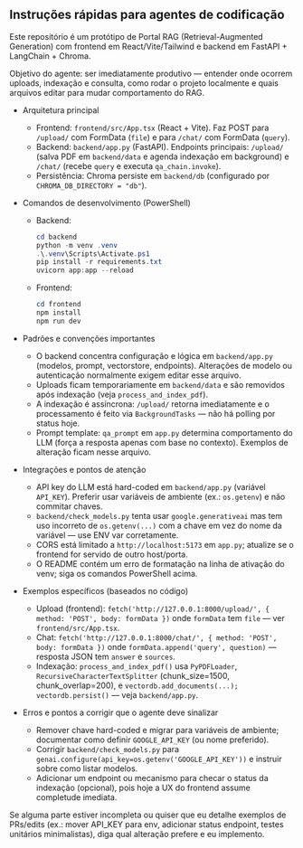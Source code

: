 ## Instruções rápidas para agentes de codificação

Este repositório é um protótipo de Portal RAG (Retrieval-Augmented Generation) com frontend em React/Vite/Tailwind e backend em FastAPI + LangChain + Chroma.

Objetivo do agente: ser imediatamente produtivo — entender onde ocorrem uploads, indexação e consulta, como rodar o projeto localmente e quais arquivos editar para mudar comportamento do RAG.

- Arquitetura principal
  - Frontend: `frontend/src/App.tsx` (React + Vite). Faz POST para `/upload/` com FormData (`file`) e para `/chat/` com FormData (`query`).
  - Backend: `backend/app.py` (FastAPI). Endpoints principais: `/upload/` (salva PDF em `backend/data` e agenda indexação em background) e `/chat/` (recebe `query` e executa `qa_chain.invoke`).
  - Persistência: Chroma persiste em `backend/db` (configurado por `CHROMA_DB_DIRECTORY = "db"`).

- Comandos de desenvolvimento (PowerShell)
  - Backend:
    ```powershell
    cd backend
    python -m venv .venv
    .\.venv\Scripts\Activate.ps1
    pip install -r requirements.txt
    uvicorn app:app --reload
    ```
  - Frontend:
    ```powershell
    cd frontend
    npm install
    npm run dev
    ```

- Padrões e convenções importantes
  - O backend concentra configuração e lógica em `backend/app.py` (modelos, prompt, vectorstore, endpoints). Alterações de modelo ou autenticação normalmente exigem editar esse arquivo.
  - Uploads ficam temporariamente em `backend/data` e são removidos após indexação (veja `process_and_index_pdf`).
  - A indexação é assíncrona: `/upload/` retorna imediatamente e o processamento é feito via `BackgroundTasks` — não há polling por status hoje.
  - Prompt template: `qa_prompt` em `app.py` determina comportamento do LLM (força a resposta apenas com base no contexto). Exemplos de alteração ficam nesse arquivo.

- Integrações e pontos de atenção
  - API key do LLM está hard-coded em `backend/app.py` (variável `API_KEY`). Preferir usar variáveis de ambiente (ex.: `os.getenv`) e não commitar chaves.
  - `backend/check_models.py` tenta usar `google.generativeai` mas tem uso incorreto de `os.getenv(...)` com a chave em vez do nome da variável — use ENV var corretamente.
  - CORS está limitado a `http://localhost:5173` em `app.py`; atualize se o frontend for servido de outro host/porta.
  - O README contém um erro de formatação na linha de ativação do venv; siga os comandos PowerShell acima.

- Exemplos específicos (baseados no código)
  - Upload (frontend): `fetch('http://127.0.0.1:8000/upload/', { method: 'POST', body: formData })` onde `formData` tem `file` — ver `frontend/src/App.tsx`.
  - Chat: `fetch('http://127.0.0.1:8000/chat/', { method: 'POST', body: formData })` onde `formData.append('query', question)` — resposta JSON tem `answer` e `sources`.
  - Indexação: `process_and_index_pdf()` usa `PyPDFLoader`, `RecursiveCharacterTextSplitter` (chunk_size=1500, chunk_overlap=200), e `vectordb.add_documents(...); vectordb.persist()` — veja `backend/app.py`.

- Erros e pontos a corrigir que o agente deve sinalizar
  - Remover chave hard-coded e migrar para variáveis de ambiente; documentar como definir `GOOGLE_API_KEY` (ou nome preferido).
  - Corrigir `backend/check_models.py` para `genai.configure(api_key=os.getenv('GOOGLE_API_KEY'))` e instruir sobre como listar modelos.
  - Adicionar um endpoint ou mecanismo para checar o status da indexação (opcional), pois hoje a UX do frontend assume completude imediata.

Se alguma parte estiver incompleta ou quiser que eu detalhe exemplos de PRs/edits (ex.: mover API_KEY para env, adicionar status endpoint, testes unitários minimalistas), diga qual alteração prefere e eu implemento.
